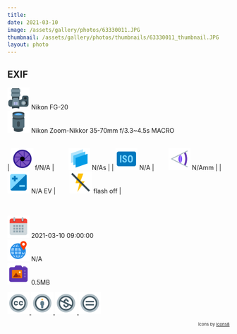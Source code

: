 ```yaml
---
title: ‎
date: 2021-03-10
image: /assets/gallery/photos/63330011.JPG
thumbnail: /assets/gallery/photos/thumbnails/63330011_thumbnail.JPG
layout: photo
---
```

<style>
  div.container {
    width: 100% !important;
    max-width: none !important;
  }
  img.main-img {
    height: auto !important;
    max-width: 100% !important;
    max-height: 100vh !important;
  }
  img.exif {
    width: 50px;
    height: 50px;
  }
</style>

## EXIF
<img src='/assets/images/icons/camera.png' class='exif'> Nikon FG-20  
<img src='/assets/images/icons/lens.png' class='exif'> Nikon Zoom-Nikkor 35-70mm f/3.3~4.5s MACRO
<br><br>

| <img src='/assets/images/icons/aperture.png' class='exif'> f/N/A | &emsp;&emsp;<img src='/assets/images/icons/shutter-speed.png' class='exif'> N/As |
| <img src='/assets/images/icons/iso.png' class='exif'> N/A | &emsp;&emsp;<img src='/assets/images/icons/focal-length.png' class='exif'> N/Amm |
| <img src='/assets/images/icons/exposure.png' class='exif'> N/A EV | &emsp;&emsp;<img src='/assets/images/icons/flash-off.png' class='exif'> flash off |

<br><br>
<img src='/assets/images/icons/calendar.png' class='exif'> 2021-03-10 09:00:00  
<img src='/assets/images/icons/location.png' class='exif'> N/A  
<img src='/assets/images/icons/image.png' class='exif'> 0.5MB

<a href='https://creativecommons.org/licenses/by-nc-nd/2.0/' class='no-underline'>
  <img src='/assets/images/icons/ccl/cc.png' class='exif'>
  <img src='/assets/images/icons/ccl/by.png' class='exif'>
  <img src='/assets/images/icons/ccl/nc.png' class='exif'>
  <img src='/assets/images/icons/ccl/nd.png' class='exif'>
</a>

<span style='float: right; font-size: 0.6rem'>icons by <a target="_blank" href="https://icons8.com">Icons8</a></span>
<br>
